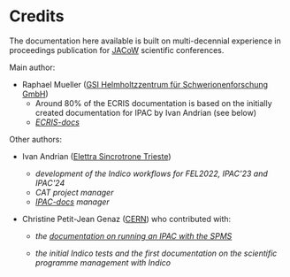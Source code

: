 # Credits

The documentation here available is built on multi-decennial experience in proceedings publication for [JACoW](https://www.jacow.org) scientific conferences.

Main author:

- Raphael Mueller ([GSI Helmholtzzentrum für Schwerionenforschung GmbH](https://www.gsi.de))
    - Around 80% of the ECRIS documentation is based on the initially created documentation for IPAC by Ivan Andrian (see below)
    - *[ECRIS-docs](https://github.com/jacow-org/docs-ECRIS)*

Other authors:

- Ivan Andrian ([Elettra Sincrotrone Trieste](https://www.elettra.eu))
    - *development of the Indico workflows for FEL2022, IPAC'23 and IPAC'24*
    - *CAT project manager*
    - *[IPAC-docs](https://github.com/jacow-org/docs-IPAC) manager*

- Christine Petit-Jean Genaz ([CERN](https://www.cern.ch)) who contributed with:
  
    - *the [documentation on running an IPAC with the SPMS](https://www.jacow.org/uploads/Editors/OrganizingIPACs_ver15_2019.pdf)*
  
    - *the initial Indico tests and the first documentation on the scientific programme management with Indico* 
